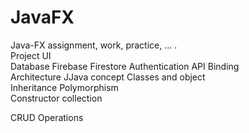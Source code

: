 # JavaFX

Java-FX assignment, work, practice, ... .     
Project
UI    
Database
Firebase
Firestore
Authentication
API     Binding  
Architecture
JJava concept
Classes and object  
Inheritance
Polymorphism  
Constructor
collection   

CRUD Operations

 
